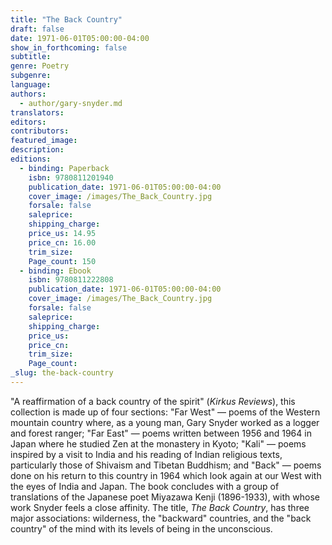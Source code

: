```yaml
---
title: "The Back Country"
draft: false
date: 1971-06-01T05:00:00-04:00
show_in_forthcoming: false
subtitle:
genre: Poetry
subgenre:
language:
authors:
  - author/gary-snyder.md
translators:
editors:
contributors:
featured_image:
description:
editions:
  - binding: Paperback
    isbn: 9780811201940
    publication_date: 1971-06-01T05:00:00-04:00
    cover_image: /images/The_Back_Country.jpg
    forsale: false
    saleprice:
    shipping_charge:
    price_us: 14.95
    price_cn: 16.00
    trim_size:
    Page_count: 150
  - binding: Ebook
    isbn: 9780811222808
    publication_date: 1971-06-01T05:00:00-04:00
    cover_image: /images/The_Back_Country.jpg
    forsale: false
    saleprice:
    shipping_charge:
    price_us:
    price_cn:
    trim_size:
    Page_count:
_slug: the-back-country
---
```


"A reaffirmation of a back country of the spirit" (_Kirkus Reviews_), this collection is made up of four sections: "Far West" — poems of the Western mountain country where, as a young man, Gary Snyder worked as a logger and forest ranger; "Far East" — poems written between 1956 and 1964 in Japan where he studied Zen at the monastery in Kyoto; "Kali" — poems inspired by a visit to India and his reading of Indian religious texts, particularly those of Shivaism and Tibetan Buddhism; and "Back" — poems done on his return to this country in 1964 which look again at our West with the eyes of India and Japan. The book concludes with a group of translations of the Japanese poet Miyazawa Kenji (1896-1933), with whose work Snyder feels a close affinity. The title, _The Back Country_, has three major associations: wilderness, the "backward" countries, and the "back country" of the mind with its levels of being in the unconscious.

